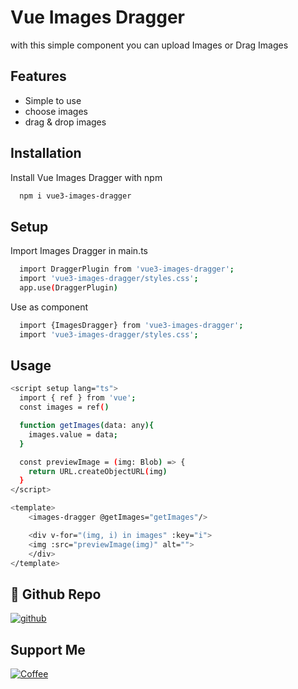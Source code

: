 
# Vue Images Dragger

with this simple component you can upload Images or Drag Images


## Features

- Simple to use
- choose images
- drag & drop images


## Installation

Install Vue Images Dragger with npm

```bash
  npm i vue3-images-dragger
```
    
## Setup

Import Images Dragger in main.ts

```bash
  import DraggerPlugin from 'vue3-images-dragger';
  import 'vue3-images-dragger/styles.css';
  app.use(DraggerPlugin)
```

Use as component

```bash
  import {ImagesDragger} from 'vue3-images-dragger';
  import 'vue3-images-dragger/styles.css';
```

##  Usage
```bash
<script setup lang="ts">
  import { ref } from 'vue';
  const images = ref()

  function getImages(data: any){
    images.value = data;
  }

  const previewImage = (img: Blob) => {
    return URL.createObjectURL(img)
  }
</script>

<template>
    <images-dragger @getImages="getImages"/>

    <div v-for="(img, i) in images" :key="i">
    <img :src="previewImage(img)" alt="">
    </div>
</template>

```

## 🔗 Github Repo
[![github](https://img.shields.io/badge/github-000000?style=for-the-badge&logo=github&logoColor=white)](https://github.com/hbilal9/vue3-images-drager)


## Support Me

[![Coffee](https://img.shields.io/badge/Coffee-Buy%20me%20a%20coffee-yellow)](https://www.buymeacoffee.com/hbilal9)
